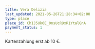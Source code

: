 ```yaml
---
title: Vera Delizia
last_updated: 2021-05-26T21:28:34+02:00
type: place
place_id: ChIJ5Uk6E_0nsUcR9xR1YtalGnA
payment_status: 1
---
```


Kartenzahlung erst ab 10 €.
